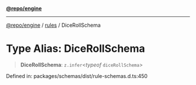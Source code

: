 [**@repo/engine**](../../README.md)

***

[@repo/engine](../../modules.md) / [rules](../README.md) / DiceRollSchema

# Type Alias: DiceRollSchema

> **DiceRollSchema**: `z.infer`\<*typeof* `diceRollSchema`\>

Defined in: packages/schemas/dist/rule-schemas.d.ts:450
